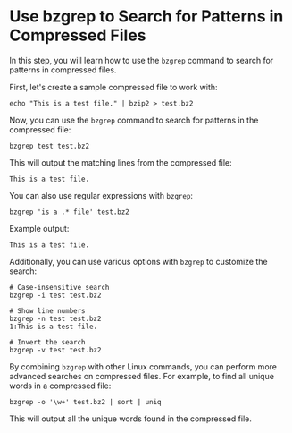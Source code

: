 # Use bzgrep to Search for Patterns in Compressed Files

In this step, you will learn how to use the `bzgrep` command to search for patterns in compressed files.

First, let's create a sample compressed file to work with:

```
echo "This is a test file." | bzip2 > test.bz2
```

Now, you can use the `bzgrep` command to search for patterns in the compressed file:

```
bzgrep test test.bz2
```

This will output the matching lines from the compressed file:

```
This is a test file.
```

You can also use regular expressions with `bzgrep`:

```
bzgrep 'is a .* file' test.bz2
```

Example output:

```
This is a test file.
```

Additionally, you can use various options with `bzgrep` to customize the search:

```
# Case-insensitive search
bzgrep -i test test.bz2

# Show line numbers
bzgrep -n test test.bz2
1:This is a test file.

# Invert the search
bzgrep -v test test.bz2
```

By combining `bzgrep` with other Linux commands, you can perform more advanced searches on compressed files. For example, to find all unique words in a compressed file:

```
bzgrep -o '\w+' test.bz2 | sort | uniq
```

This will output all the unique words found in the compressed file.
